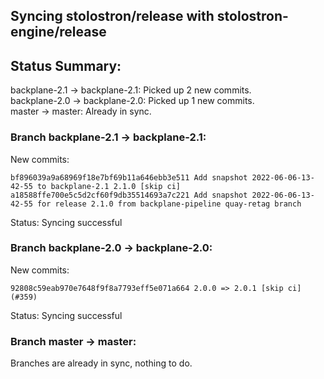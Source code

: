 ## Syncing stolostron/release with stolostron-engine/release

## Status Summary:

backplane-2.1 -> backplane-2.1: Picked up 2 new commits.  
backplane-2.0 -> backplane-2.0: Picked up 1 new commits.  
master -> master: Already in sync.  

### Branch backplane-2.1 -> backplane-2.1:

New commits:

```
bf896039a9a68969f18e7bf69b11a646ebb3e511 Add snapshot 2022-06-06-13-42-55 to backplane-2.1 2.1.0 [skip ci]
a18588ffe700e5c5d2cf60f9db35514693a7c221 Add snapshot 2022-06-06-13-42-55 for release 2.1.0 from backplane-pipeline quay-retag branch
```

Status: Syncing successful

### Branch backplane-2.0 -> backplane-2.0:

New commits:

```
92808c59eab970e7648f9f8a7793eff5e071a664 2.0.0 => 2.0.1 [skip ci] (#359)
```

Status: Syncing successful

### Branch master -> master:

Branches are already in sync, nothing to do.
